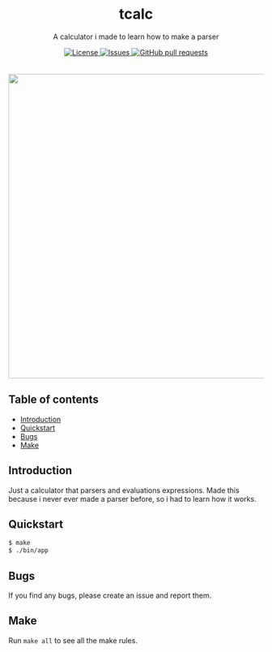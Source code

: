 <p align="center">
	<h1 align="center">tcalc</h2>
	<p align="center">A calculator i made to learn how to make a parser</p>
</p>
<p align="center">
	<a href="./LICENSE">
		<img alt="License" src="https://img.shields.io/badge/license-GPL-blue?color=7aca00"/>
	</a>
	<a href="https://github.com/LordOfTrident/tcalc/issues">
		<img alt="Issues" src="https://img.shields.io/github/issues/LordOfTrident/tcalc?color=0088ff"/>
	</a>
	<a href="https://github.com/LordOfTrident/tcalc/pulls">
		<img alt="GitHub pull requests" src="https://img.shields.io/github/issues-pr/LordOfTrident/tcalc?color=0088ff"/>
	</a>
	<br><br><br>
	<img width="600px" src="res/clip.gif"/>
</p>

## Table of contents
* [Introduction](#introduction)
* [Quickstart](#quickstart)
* [Bugs](#bugs)
* [Make](#make)

## Introduction

Just a calculator that parsers and evaluations expressions. Made this because i never ever made
a parser before, so i had to learn how it works.

## Quickstart
```sh
$ make
$ ./bin/app
```

## Bugs
If you find any bugs, please create an issue and report them.

## Make
Run `make all` to see all the make rules.
